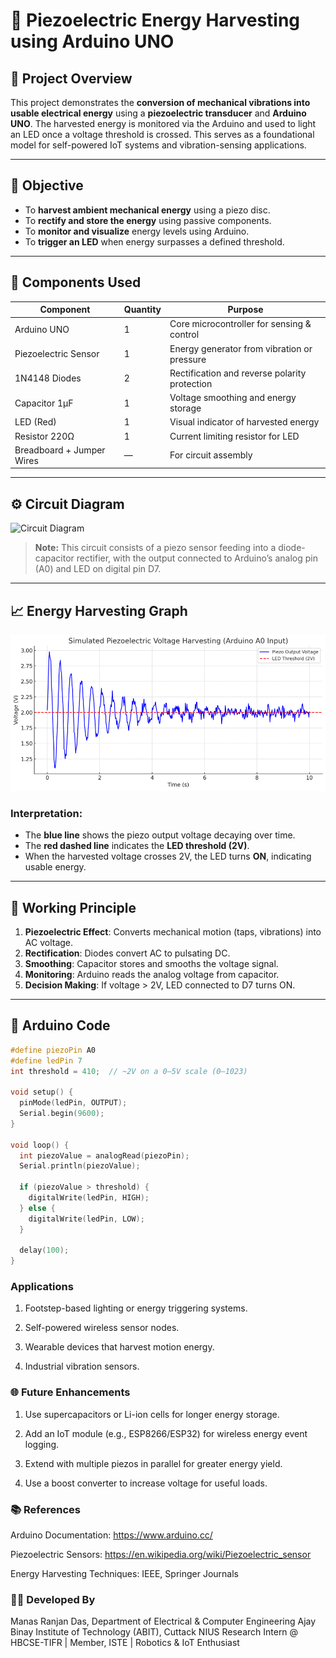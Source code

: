 # 🌱 Piezoelectric Energy Harvesting using Arduino UNO

## 📌 Project Overview
This project demonstrates the **conversion of mechanical vibrations into usable electrical energy** using a **piezoelectric transducer** and **Arduino UNO**. The harvested energy is monitored via the Arduino and used to light an LED once a voltage threshold is crossed. This serves as a foundational model for self-powered IoT systems and vibration-sensing applications.

---

## 🧠 Objective
- To **harvest ambient mechanical energy** using a piezo disc.
- To **rectify and store the energy** using passive components.
- To **monitor and visualize** energy levels using Arduino.
- To **trigger an LED** when energy surpasses a defined threshold.

---

## 🔧 Components Used

| Component             | Quantity | Purpose                                      |
|----------------------|----------|----------------------------------------------|
| Arduino UNO          | 1        | Core microcontroller for sensing & control   |
| Piezoelectric Sensor | 1        | Energy generator from vibration or pressure  |
| 1N4148 Diodes        | 2        | Rectification and reverse polarity protection|
| Capacitor 1µF        | 1        | Voltage smoothing and energy storage         |
| LED (Red)            | 1        | Visual indicator of harvested energy         |
| Resistor 220Ω        | 1        | Current limiting resistor for LED            |
| Breadboard + Jumper Wires | —  | For circuit assembly                         |

---

## ⚙️ Circuit Diagram

![Circuit Diagram](./circuit.png)  
> **Note:** This circuit consists of a piezo sensor feeding into a diode-capacitor rectifier, with the output connected to Arduino’s analog pin (A0) and LED on digital pin D7.

---

## 📈 Energy Harvesting Graph

![Voltage Graph](./PiezoGen.png)

### Interpretation:
- The **blue line** shows the piezo output voltage decaying over time.
- The **red dashed line** indicates the **LED threshold (2V)**.
- When the harvested voltage crosses 2V, the LED turns **ON**, indicating usable energy.

---

## 🧪 Working Principle

1. **Piezoelectric Effect**: Converts mechanical motion (taps, vibrations) into AC voltage.
2. **Rectification**: Diodes convert AC to pulsating DC.
3. **Smoothing**: Capacitor stores and smooths the voltage signal.
4. **Monitoring**: Arduino reads the analog voltage from capacitor.
5. **Decision Making**: If voltage > 2V, LED connected to D7 turns ON.

---

## 🧾 Arduino Code

```cpp
#define piezoPin A0
#define ledPin 7
int threshold = 410;  // ~2V on a 0–5V scale (0–1023)

void setup() {
  pinMode(ledPin, OUTPUT);
  Serial.begin(9600);
}

void loop() {
  int piezoValue = analogRead(piezoPin);
  Serial.println(piezoValue);

  if (piezoValue > threshold) {
    digitalWrite(ledPin, HIGH);
  } else {
    digitalWrite(ledPin, LOW);
  }

  delay(100);
}
```

### Applications
1. Footstep-based lighting or energy triggering systems.

2. Self-powered wireless sensor nodes.

3. Wearable devices that harvest motion energy.

4. Industrial vibration sensors.

### 🌐 Future Enhancements
1. Use supercapacitors or Li-ion cells for longer energy storage.

2. Add an IoT module (e.g., ESP8266/ESP32) for wireless energy event logging.

3. Extend with multiple piezos in parallel for greater energy yield.

4. Use a boost converter to increase voltage for useful loads.

### 📚 References
Arduino Documentation: https://www.arduino.cc/

Piezoelectric Sensors: https://en.wikipedia.org/wiki/Piezoelectric_sensor

Energy Harvesting Techniques: IEEE, Springer Journals

### 🧑‍🔬 Developed By
Manas Ranjan Das,
Department of Electrical & Computer Engineering
Ajay Binay Institute of Technology (ABIT), Cuttack
NIUS Research Intern @ HBCSE-TIFR | Member, ISTE | Robotics & IoT Enthusiast